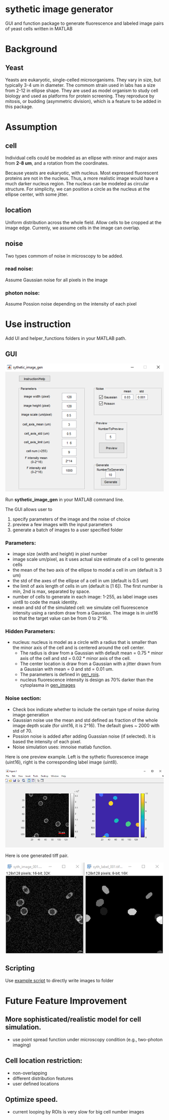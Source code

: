 # sythetic image generator 
GUI and function package to generate fluorescence and labeled image pairs of yeast cells written in MATLAB
 
# Background
## Yeast 
Yeasts are eukaryotic, single-celled microorganisms. They vary in size, but typically 3-4 um in diameter. The commom strain used in labs has a size from 2-12 in ellipse shape. They are used as model organism to study cell biology and used as platforms for protein screening. They reproduce by mitosis, or budding (asymmetric division), which is a feature to be added in this package.

# Assumption
## cell
Individual cells could be modeled as an ellipse with minor and major axes from **2-8 um**, and a rotation from the coordinates. 

Because yeasts are eukaryotic, with nucleus. Most expressed fluorescent proteins are not in the nucleus. Thus, a more realistic image would have a much darker nucleus region. The nucleus can be modeled as circular structure. For simplicity, we can position a circle as the nucleus at the ellipse center, with some jitter.

## location
Uniform distribution across the whole field. Allow cells to be cropped at the image edge. Currenly, we assume cells in the image can overlap. 

## noise
Two types commom of noise in microscopy to be added. 
### read noise:
Assume Gaussian noise for all pixels in the image
### photon noise:
Assume Possion noise depending on the intensity of each pixel


# Use instruction
Add UI and helper_functions folders in your MATLAB path.

## GUI
![GUI Layout](https://github.com/HaixinLiuNeuro/sythetic_image_generator/blob/main/doc/UI_pic.png?raw=true)

Run **sythetic_image_gen** in your MATLAB command line.

The GUI allows user to 
1. specify parameters of the image and the noise of choice
2. preview a few images with the input parameters
3. generate a batch of images to a user specified folder

### Parameters:

* image size (width and height) in pixel number
* image scale um/pixel, as it uses actual size estimate of a cell to generate cells
* the mean of the two axis of the ellipse to model a cell in um (default is 3 um)
* the std of the axes of the ellipse of a cell in um (default is 0.5 um)
* the limit of axis length of cells in um (default is [1 6]). The first number is min, 2nd is max, separated by space.
* number of cells to generate in each image: 1-255, as label image uses uint8 to code the mask identity. 
* mean and std of the simulated cell: we simulate cell fluorescence intensity using a random draw from a Gaussian. The image is in uint16 so that the target value can be from 0 to 2^16. 

### Hidden Parameters:
* nucleus:  nucleus is model as a circle with a radius that is smaller than the minor axis of the cell and is centered around the cell center.
   * The radius is draw from a Gaussian with default mean = 0.75 * minor axis of the cell and std = 0.02 * minor axis of the cell.    
   * The center location is draw from a Gaussian with a jitter drawn from a Gaussian with mean = 0 and std = 0.01 um.    
   * The parameters is defined in [gen_rois](https://github.com/HaixinLiuNeuro/sythetic_image_generator/blob/main/helper_functions/gen_rois.m). 
   * nucleus fluorescence intensity is design as 70% darker than the cytoplasma in [gen_images](https://github.com/HaixinLiuNeuro/sythetic_image_generator/blob/main/helper_functions/gen_images.m)
   
### Noise section:
* Check box indicate whether to include the certain type of noise during image generation
* Gaussian noise use the mean and std defined as fraction of the whole image depth scale (for uint16, it is 2^16). The default gives ~ 2000 with std of 70.
* Possion noise is added after adding Guassian noise (if selected). It is based the intensity of each pixel. 
* Noise simulation uses: imnoise matlab function.

Here is one preview example. Left is the sythetic fluorescence image (uint16), right is the corresponding label image (uint8). 

![Preview Figure Example](https://github.com/HaixinLiuNeuro/sythetic_image_generator/blob/main/doc/UI_pic_preview_figure.png 'Preview Figure Example')

Here is one generated tiff pair. 

![Tiff Example](https://github.com/HaixinLiuNeuro/sythetic_image_generator/blob/main/doc/example_generated_tiffs.png 'Tiff Example')


## Scripting
Use  [example script](https://github.com/HaixinLiuNeuro/sythetic_image_generator/blob/main/example_script_batch_gen.m) to directly write images to folder


# Future Feature Improvement
## More sophisticated/realistic model for cell simulation. 
* use point spread function under microscopy condition (e.g., two-photon imaging) 

## Cell location restriction:
* non-overlapping 
* different distribution features
* user defined locations

## Optimize speed.
* current looping by ROIs is very slow for big cell number images
